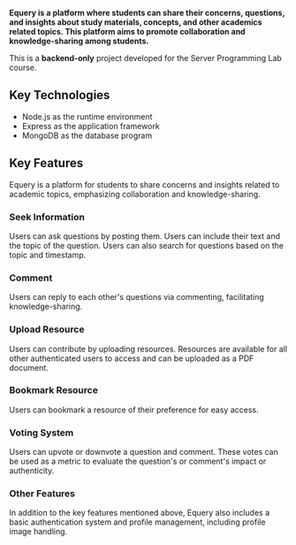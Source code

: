 **Equery is a platform where students can share their concerns, questions, and insights about study materials, concepts, and other academics related topics. This platform aims to promote collaboration and knowledge-sharing among students.**

This is a **backend-only** project developed for the Server Programming Lab course.

## Key Technologies
- Node.js as the runtime environment
- Express as the application framework
- MongoDB as the database program

## Key Features
Equery is a platform for students to share concerns and insights related to academic topics, emphasizing collaboration and knowledge-sharing.

### Seek Information
Users can ask questions by posting them. Users can include their text and the topic of the question. Users can also search for questions based on the topic and timestamp.

### Comment
Users can reply to each other's questions via commenting, facilitating knowledge-sharing.

### Upload Resource
Users can contribute by uploading resources. Resources are available for all other authenticated users to access and can be uploaded as a PDF document.

### Bookmark Resource
Users can bookmark a resource of their preference for easy access.

### Voting System
Users can upvote or downvote a question and comment. These votes can be used as a metric to evaluate the question's or comment's impact or authenticity.

### Other Features
In addition to the key features mentioned above, Equery also includes a basic authentication system and profile management, including profile image handling.


